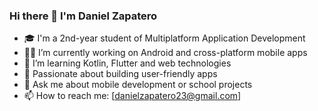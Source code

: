 ### Hi there 👋 I'm Daniel Zapatero

- 🎓 I'm a 2nd-year student of Multiplatform Application Development
- 👨‍💻 I’m currently working on Android and cross-platform mobile apps
- 🌱 I’m learning Kotlin, Flutter and web technologies
- 📱 Passionate about building user-friendly apps
- 💬 Ask me about mobile development or school projects
- 📫 How to reach me: [danielzapatero23@gmail.com]
